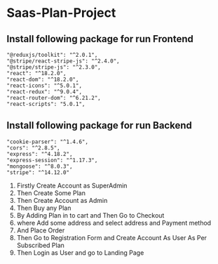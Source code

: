 # Saas-Plan-Project

## Install following package for run Frontend

    "@reduxjs/toolkit": "^2.0.1",
    "@stripe/react-stripe-js": "^2.4.0",
    "@stripe/stripe-js": "^2.3.0",
    "react": "^18.2.0",
    "react-dom": "^18.2.0",
    "react-icons": "^5.0.1",
    "react-redux": "^9.0.4",
    "react-router-dom": "^6.21.2",
    "react-scripts": "5.0.1",

## Install following package for run Backend

    "cookie-parser": "^1.4.6",
    "cors": "^2.8.5",
    "express": "^4.18.2",
    "express-session": "^1.17.3",
    "mongoose": "^8.0.3",
    "stripe": "^14.12.0"

1. Firstly Create Account as SuperAdmin 
2. Then Create Some Plan 
3. Then Create Account as Admin
4. Then Buy any Plan 
5. By Adding Plan in to cart and Then Go to Checkout
6. where Add some address and select address and Payment method
7. And Place Order
8. Then Go to Registration Form and Create Account As User As Per Subscribed Plan
9. Then Login as User and go to Landing Page   
